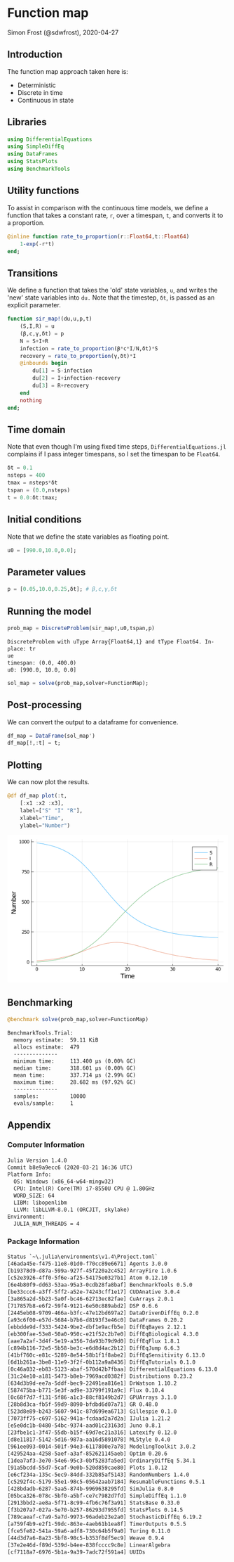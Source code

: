 # Function map
Simon Frost (@sdwfrost), 2020-04-27

## Introduction

The function map approach taken here is:

- Deterministic
- Discrete in time
- Continuous in state

## Libraries

````julia
using DifferentialEquations
using SimpleDiffEq
using DataFrames
using StatsPlots
using BenchmarkTools
````





## Utility functions

To assist in comparison with the continuous time models, we define a function that takes a constant rate, `r`, over a timespan, `t`, and converts it to a proportion.

````julia
@inline function rate_to_proportion(r::Float64,t::Float64)
    1-exp(-r*t)
end;
````





## Transitions

We define a function that takes the 'old' state variables, `u`, and writes the 'new' state variables into `du.` Note that the timestep, `δt`, is passed as an explicit parameter.

````julia
function sir_map!(du,u,p,t)
    (S,I,R) = u
    (β,c,γ,δt) = p
    N = S+I+R
    infection = rate_to_proportion(β*c*I/N,δt)*S
    recovery = rate_to_proportion(γ,δt)*I
    @inbounds begin
        du[1] = S-infection
        du[2] = I+infection-recovery
        du[3] = R+recovery
    end
    nothing
end;
````





## Time domain

Note that even though I'm using fixed time steps, `DifferentialEquations.jl` complains if I pass integer timespans, so I set the timespan to be `Float64`.

````julia
δt = 0.1
nsteps = 400
tmax = nsteps*δt
tspan = (0.0,nsteps)
t = 0.0:δt:tmax;
````





## Initial conditions

Note that we define the state variables as floating point.

````julia
u0 = [990.0,10.0,0.0];
````





## Parameter values

````julia
p = [0.05,10.0,0.25,δt]; # β,c,γ,δt
````





## Running the model

````julia
prob_map = DiscreteProblem(sir_map!,u0,tspan,p)
````


````
DiscreteProblem with uType Array{Float64,1} and tType Float64. In-place: tr
ue
timespan: (0.0, 400.0)
u0: [990.0, 10.0, 0.0]
````



````julia
sol_map = solve(prob_map,solver=FunctionMap);
````





## Post-processing

We can convert the output to a dataframe for convenience.

````julia
df_map = DataFrame(sol_map')
df_map[!,:t] = t;
````





## Plotting

We can now plot the results.

````julia
@df df_map plot(:t,
    [:x1 :x2 :x3],
    label=["S" "I" "R"],
    xlabel="Time",
    ylabel="Number")
````


![](figures/function_map_10_1.png)



## Benchmarking

````julia
@benchmark solve(prob_map,solver=FunctionMap)
````


````
BenchmarkTools.Trial: 
  memory estimate:  59.11 KiB
  allocs estimate:  479
  --------------
  minimum time:     113.400 μs (0.00% GC)
  median time:      318.601 μs (0.00% GC)
  mean time:        337.714 μs (2.99% GC)
  maximum time:     28.682 ms (97.92% GC)
  --------------
  samples:          10000
  evals/sample:     1
````




## Appendix
### Computer Information
```
Julia Version 1.4.0
Commit b8e9a9ecc6 (2020-03-21 16:36 UTC)
Platform Info:
  OS: Windows (x86_64-w64-mingw32)
  CPU: Intel(R) Core(TM) i7-8550U CPU @ 1.80GHz
  WORD_SIZE: 64
  LIBM: libopenlibm
  LLVM: libLLVM-8.0.1 (ORCJIT, skylake)
Environment:
  JULIA_NUM_THREADS = 4

```

### Package Information

```
Status `~\.julia\environments\v1.4\Project.toml`
[46ada45e-f475-11e8-01d0-f70cc89e6671] Agents 3.0.0
[b19378d9-d87a-599a-927f-45f220a2c452] ArrayFire 1.0.6
[c52e3926-4ff0-5f6e-af25-54175e0327b1] Atom 0.12.10
[6e4b80f9-dd63-53aa-95a3-0cdb28fa8baf] BenchmarkTools 0.5.0
[be33ccc6-a3ff-5ff2-a52e-74243cff1e17] CUDAnative 3.0.4
[3a865a2d-5b23-5a0f-bc46-62713ec82fae] CuArrays 2.0.1
[717857b8-e6f2-59f4-9121-6e50c889abd2] DSP 0.6.6
[2445eb08-9709-466a-b3fc-47e12bd697a2] DataDrivenDiffEq 0.2.0
[a93c6f00-e57d-5684-b7b6-d8193f3e46c0] DataFrames 0.20.2
[ebbdde9d-f333-5424-9be2-dbf1e9acfb5e] DiffEqBayes 2.12.1
[eb300fae-53e8-50a0-950c-e21f52c2b7e0] DiffEqBiological 4.3.0
[aae7a2af-3d4f-5e19-a356-7da93b79d9d0] DiffEqFlux 1.8.1
[c894b116-72e5-5b58-be3c-e6d8d4ac2b12] DiffEqJump 6.6.3
[41bf760c-e81c-5289-8e54-58b1f1f8abe2] DiffEqSensitivity 6.13.0
[6d1b261a-3be8-11e9-3f2f-0b112a9a8436] DiffEqTutorials 0.1.0
[0c46a032-eb83-5123-abaf-570d42b7fbaa] DifferentialEquations 6.13.0
[31c24e10-a181-5473-b8eb-7969acd0382f] Distributions 0.23.2
[634d3b9d-ee7a-5ddf-bec9-22491ea816e1] DrWatson 1.10.2
[587475ba-b771-5e3f-ad9e-33799f191a9c] Flux 0.10.4
[0c68f7d7-f131-5f86-a1c3-88cf8149b2d7] GPUArrays 3.1.0
[28b8d3ca-fb5f-59d9-8090-bfdbd6d07a71] GR 0.48.0
[523d8e89-b243-5607-941c-87d699ea6713] Gillespie 0.1.0
[7073ff75-c697-5162-941a-fcdaad2a7d2a] IJulia 1.21.2
[e5e0dc1b-0480-54bc-9374-aad01c23163d] Juno 0.8.1
[23fbe1c1-3f47-55db-b15f-69d7ec21a316] Latexify 0.12.0
[d8e11817-5142-5d16-987a-aa16d5891078] MLStyle 0.4.0
[961ee093-0014-501f-94e3-6117800e7a78] ModelingToolkit 3.0.2
[429524aa-4258-5aef-a3af-852621145aeb] Optim 0.20.6
[1dea7af3-3e70-54e6-95c3-0bf5283fa5ed] OrdinaryDiffEq 5.34.1
[91a5bcdd-55d7-5caf-9e0b-520d859cae80] Plots 1.0.12
[e6cf234a-135c-5ec9-84dd-332b85af5143] RandomNumbers 1.4.0
[c5292f4c-5179-55e1-98c5-05642aab7184] ResumableFunctions 0.5.1
[428bdadb-6287-5aa5-874b-9969638295fd] SimJulia 0.8.0
[05bca326-078c-5bf0-a5bf-ce7c7982d7fd] SimpleDiffEq 1.1.0
[2913bbd2-ae8a-5f71-8c99-4fb6c76f3a91] StatsBase 0.33.0
[f3b207a7-027a-5e70-b257-86293d7955fd] StatsPlots 0.14.5
[789caeaf-c7a9-5a7d-9973-96adeb23e2a0] StochasticDiffEq 6.19.2
[a759f4b9-e2f1-59dc-863e-4aeb61b1ea8f] TimerOutputs 0.5.5
[fce5fe82-541a-59a6-adf8-730c64b5f9a0] Turing 0.11.0
[44d3d7a6-8a23-5bf8-98c5-b353f8df5ec9] Weave 0.9.4
[37e2e46d-f89d-539d-b4ee-838fcccc9c8e] LinearAlgebra
[cf7118a7-6976-5b1a-9a39-7adc72f591a4] UUIDs
```
